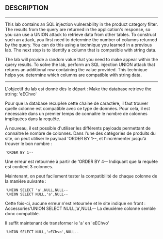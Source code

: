 ## DESCRIPTION
------------------------------------------------------------------------------------------------------

This lab contains an SQL injection vulnerability in the product category filter.
The results from the query are returned in the application's response, so you can use a UNION attack to retrieve data from other tables.
To construct such an attack, you first need to determine the number of columns returned by the query.
You can do this using a technique you learned in a previous lab. The next step is to identify a column that is compatible with string data.

The lab will provide a random value that you need to make appear within the query results.
To solve the lab, perform an SQL injection UNION attack that returns an additional row containing the value provided.
This technique helps you determine which columns are compatible with string data.

------------------------------------------------------------------------------------------------------

L'objectif du lab est donné dès le départ : Make the database retrieve the string: 'eEChvo'

Pour que la database recupère cette chaine de caractère, il faut trouver quelle colonne est compatible avec ce type de données.
Pour cela, il est nécessaire dans un premier temps de connaitre le nombre de colonnes impliquées dans la requête.

À nouveau, il est possible d'utiliser les différents payloads permettant de connaitre le nombre de colonnes. Dans l'une des catégories de produits
du site, on peut utiliser le payload 'ORDER BY 1--, et l'incrémenter jusqu'à trouver le bon nombre :

```
'ORDER BY 1--
````

Une erreur est retournée à partir de 'ORDER BY 4--
Indiquant que la requête est contient 3 colonnes.

Maintenant, on peut facilement tester la compatibilité de chaque colonne de la manière suivante :

```
'UNION SELECT 'a',NULL,NULL--
'UNION SELECT NULL,'a',NULL--
```

Cette fois-ci, aucune erreur n'est retournée et le site indique en front : Accessories'UNION SELECT NULL,'a',NULL--
La deuxième colonne semble donc compatible.

Il suffit maintenant de transformer le 'a' en 'eEChvo'

```
'UNION SELECT NULL,'eEChvo',NULL--
```